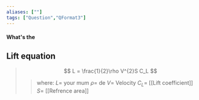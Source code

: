 ```yaml
---
aliases: [""]
tags: ["Question","QFormat3"]
---
```


#### What's the
## Lift equation
> $$ L = \frac{1}{2}\rho V^{2}S C_L $$ 
>> where:
>> $L =$ your mum
>> $\rho =$ de
>> $V =$  Velocity
>> $C_L=$ [[Lift coefficient]]
>> $S=$ [[Refrence area]]